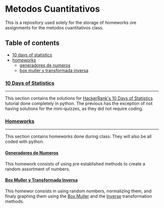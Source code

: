 # Metodos Cuantitativos #

This is a repository used solely for the storage of homeworks ore assignments for the metodos cuantitativos class.

## Table of contents ##

* [10 days of statistics](#10-days-of-statistics)
* [homeworks](#homeworks)
    * [generadores de numeros](#generadores-de-numeros)
    * [box muller y transformada inversa](#box-muller-y-transformada-inversa)

### [10 Days of Statistics](https://github.com/ferpart/metodos_cuantitativos/tree/master/10_days_of_statistics) ###
___

This section contains the solutions for [HackerRank's 10 Days of Statistics](https://www.hackerrank.com/domains/tutorials/10-days-of-statistics) tutorial done completely in python. The previous has the exception of not having solutions for the mini-quizzes, as they did not require coding.

### [Homeworks](https://github.com/ferpart/metodos_cuantitativos/tree/master/homeworks) ###
___

This section contains homeworks done during class. They will also be all coded with python.

#### [Generadores de Numeros](https://github.com/ferpart/metodos_cuantitativos/tree/master/homeworks/generadores_de_numeros) ####

This homework consists of using pre established methods to create a random assortment of numbers.

#### [Box Muller y Transformada Inversa](https://github.com/ferpart/metodos_cuantitativos/tree/master/homeworks/box_muller_y_transformada_inversa) ####

This homewor consists in using random nombers, normalizing them, and finaly graphing them using the [Box Muller](https://en.wikipedia.org/wiki/Box%E2%80%93Muller_transform) and the [Inverse](https://en.wikipedia.org/wiki/Inverse_transform_sampling) transformation methods.